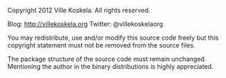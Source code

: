 Copyright 2012 Ville Koskela. All rights reserved.

Blog: http://villekoskela.org
Twitter: @villekoskelaorg

You may redistribute, use and/or modify this source code freely
but this copyright statement must not be removed from the source files.

The package structure of the source code must remain unchanged.
Mentioning the author in the binary distributions is highly appreciated.
